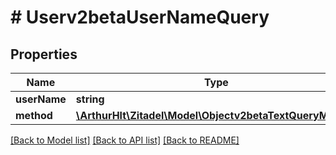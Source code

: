 # # Userv2betaUserNameQuery

## Properties

Name | Type | Description | Notes
------------ | ------------- | ------------- | -------------
**userName** | **string** |  |
**method** | [**\ArthurHlt\Zitadel\Model\Objectv2betaTextQueryMethod**](Objectv2betaTextQueryMethod.md) |  | [optional]

[[Back to Model list]](../../README.md#models) [[Back to API list]](../../README.md#endpoints) [[Back to README]](../../README.md)
